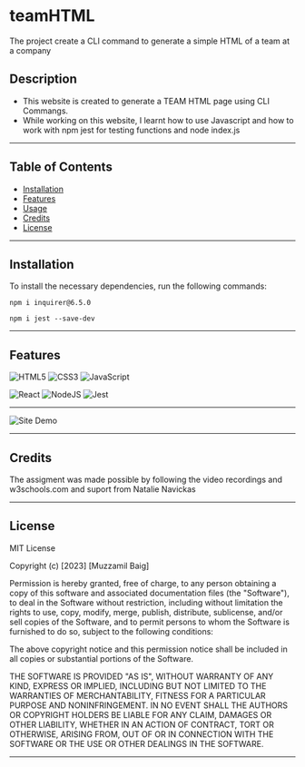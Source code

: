 # teamHTML

The project create a CLI command to generate a simple HTML of a team at a company

## Description

- This website is created to generate a TEAM HTML page using CLI Commangs.
- While working on this website, I learnt how to use Javascript and how to work with npm jest for testing functions and node index.js


---
## Table of Contents 

- [Installation](#installation)
- [Features](#Features)
- [Usage](#usage)
- [Credits](#credits)
- [License](#license)

---
## Installation

To install the necessary dependencies, run the following commands:

```npm i inquirer@6.5.0 ```

```npm i jest --save-dev ```

---
## Features 

![HTML5](https://img.shields.io/badge/html5-%23E34F26.svg?style=for-the-badge&logo=html5&logoColor=white) ![CSS3](https://img.shields.io/badge/css3-%231572B6.svg?style=for-the-badge&logo=css3&logoColor=white) ![JavaScript](https://img.shields.io/badge/javascript-%23323330.svg?style=for-the-badge&logo=javascript&logoColor=%23F7DF1E)


![React](https://img.shields.io/badge/react-%2320232a.svg?style=for-the-badge&logo=react&logoColor=%2361DAFB) ![NodeJS](https://img.shields.io/badge/node.js-6DA55F?style=for-the-badge&logo=node.js&logoColor=white) ![Jest](https://img.shields.io/badge/-jest-%23C21325?style=for-the-badge&logo=jest&logoColor=white)


     

---

    
![Site Demo](/images/Demo.gif) 


---
## Credits

The assigment was made possible by following the video recordings and w3schools.com
and suport from Natalie Navickas

---
## License

MIT License

Copyright (c) [2023] [Muzzamil Baig]

Permission is hereby granted, free of charge, to any person obtaining a copy
of this software and associated documentation files (the "Software"), to deal
in the Software without restriction, including without limitation the rights
to use, copy, modify, merge, publish, distribute, sublicense, and/or sell
copies of the Software, and to permit persons to whom the Software is
furnished to do so, subject to the following conditions:

The above copyright notice and this permission notice shall be included in all
copies or substantial portions of the Software.

THE SOFTWARE IS PROVIDED "AS IS", WITHOUT WARRANTY OF ANY KIND, EXPRESS OR
IMPLIED, INCLUDING BUT NOT LIMITED TO THE WARRANTIES OF MERCHANTABILITY,
FITNESS FOR A PARTICULAR PURPOSE AND NONINFRINGEMENT. IN NO EVENT SHALL THE
AUTHORS OR COPYRIGHT HOLDERS BE LIABLE FOR ANY CLAIM, DAMAGES OR OTHER
LIABILITY, WHETHER IN AN ACTION OF CONTRACT, TORT OR OTHERWISE, ARISING FROM,
OUT OF OR IN CONNECTION WITH THE SOFTWARE OR THE USE OR OTHER DEALINGS IN THE
SOFTWARE.

---


